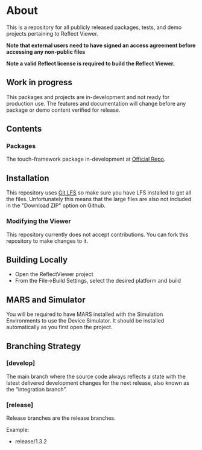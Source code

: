# About

This is a repository for all publicly released packages, tests, and demo projects pertaining to Reflect Viewer. 

**Note that external users need to have signed an access agreement before accessing any non-public files**

**Note a valid Reflect license is required to build the Reflect Viewer.**

<a name="Work in progress"></a>
## Work in progress
This packages and projects are in-development and not ready for production use. The features and documentation will change before any package or demo content verified for release.

<a name="Contents"></a>
## Contents
### Packages
The touch-framework package in-development at [Official Repo](https://github.com/Unity-Technologies/VirtualProduction/blob/develop/README.md).

<a name="Installation"></a>
## Installation
This repository uses [Git LFS](https://git-lfs.github.com/) so make sure you have LFS installed to get all the files. Unfortunately this means that the large files are also not included in the "Download ZIP" option on Github.

### Modifying the Viewer
This repository currently does not accept contributions.  You can fork this repository to make changes to it.

## Building Locally
 - Open the ReflectViewer project
 - From the File->Build Settings, select the desired platform and build

## MARS and Simulator
You will be required to have MARS installed with the Simulation Environments to use the Device Simulator.  It should be installed automatically as you first open the project.

## Branching Strategy
### [develop]
The main branch where the source code always reflects a state with the latest delivered development changes for the next release, also known as the “integration branch”.

### [release]
Release branches are the release branches.

Example: 
- release/1.3.2

